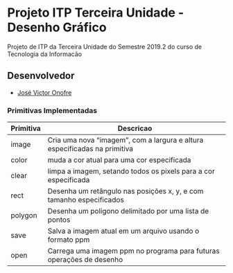 # Projeto ITP Terceira Unidade - Desenho Gráfico

Projeto de ITP da Terceira Unidade do Semestre 2019.2 do curso de Tecnologia da Informacão

## Desenvolvedor

* [José Victor Onofre](https://github.com/josvictoronofre)

### Primitivas Implementadas
Primitiva | Descricao
----------|----------
image | Cria uma nova “imagem”, com a largura e altura especificadas na primitiva
color | muda a cor atual para uma cor especificada
clear | limpa a imagem, setando todos os pixels para a cor especificada
rect | Desenha um retângulo nas posições x, y, e com tamanho especificados
polygon | Desenha um poligono delimitado por uma lista de pontos
save | Salva a imagem atual em um arquivo usando o formato ppm
open | Carrega uma imagem ppm no programa para futuras operações de desenho
